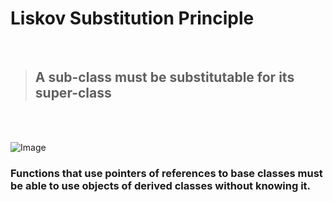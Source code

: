 # Liskov Substitution Principle
</br>

> ## A sub-class must be substitutable for its super-class

</br>
</br>

![Image](https://i.stack.imgur.com/ilxzO.jpg)

### Functions that use pointers of references to base classes must be able to use objects of derived classes without knowing it.



